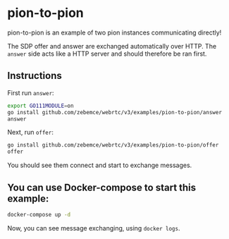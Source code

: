 # pion-to-pion
pion-to-pion is an example of two pion instances communicating directly!

The SDP offer and answer are exchanged automatically over HTTP.
The `answer` side acts like a HTTP server and should therefore be ran first.

## Instructions
First run `answer`:
```sh
export GO111MODULE=on
go install github.com/zebemce/webrtc/v3/examples/pion-to-pion/answer
answer
```
Next, run `offer`:
```sh
go install github.com/zebemce/webrtc/v3/examples/pion-to-pion/offer
offer
```

You should see them connect and start to exchange messages.

## You can use Docker-compose to start this example:
```sh
docker-compose up -d
```

Now, you can see message exchanging, using `docker logs`.
